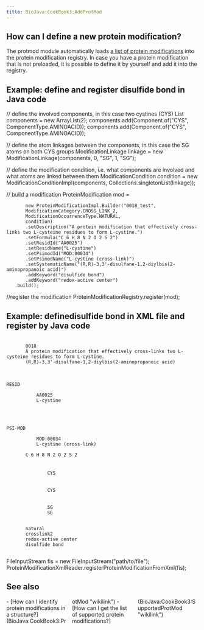 ```yaml
---
title: BioJava:CookBook3:AddProtMod
---
```


How can I define a new protein modification?
--------------------------------------------

The protmod module automatically loads [a list of protein
modifications](BioJava:CookBook3:SupportedProtMod "wikilink") into the
protein modification registry. In case you have a protein modification
that is not preloaded, it is possible to define it by yourself and add
it into the registry.

Example: define and register disulfide bond in Java code
--------------------------------------------------------

<java> // define the involved components, in this case two cystines
(CYS) List<Component> components = new ArrayList<Component>(2);
components.add(Component.of("CYS", ComponentType.AMINOACID));
components.add(Component.of("CYS", ComponentType.AMINOACID));

// define the atom linkages between the components, in this case the SG
atoms on both CYS groups ModificationLinkage linkage = new
ModificationLinkage(components, 0, "SG", 1, "SG");

// define the modification condition, i.e. what components are involved
and what atoms are linked between them ModificationCondition condition =
new ModificationConditionImpl(components,
Collections.singletonList(linkage));

// build a modification ProteinModification mod =

`       new ProteinModificationImpl.Builder("0018_test", `  
`       ModificationCategory.CROSS_LINK_2,`  
`       ModificationOccurrenceType.NATURAL,`  
`       condition)`  
`       .setDescription("A protein modification that effectively cross-links two L-cysteine residues to form L-cystine.")`  
`       .setFormula("C 6 H 8 N 2 O 2 S 2")`  
`       .setResidId("AA0025")`  
`       .setResidName("L-cystine")`  
`       .setPsimodId("MOD:00034")`  
`       .setPsimodName("L-cystine (cross-link)")`  
`       .setSystematicName("(R,R)-3,3'-disulfane-1,2-diylbis(2-aminopropanoic acid)")`  
`       .addKeyword("disulfide bond")`  
`       .addKeyword("redox-active center")`  
`   .build();`

//register the modification ProteinModificationRegistry.register(mod);
</java>

Example: definedisulfide bond in XML file and register by Java code
-------------------------------------------------------------------

<xml> <ProteinModifications>

`   `<Entry>  
`       `<Id>`0018`</Id>  
`       `<Description>`A protein modification that effectively cross-links two L-cysteine residues to form L-cystine.`</Description>  
`       `<SystematicName>`(R,R)-3,3'-disulfane-1,2-diylbis(2-aminopropanoic acid)`</SystematicName>  
`       `<CrossReference>  
`           `

    RESID

`           `<Id>`AA0025`</Id>  
`           `<Name>`L-cystine`</Name>  
`       `</CrossReference>  
`       `<CrossReference>  
`           `

    PSI-MOD

`           `<Id>`MOD:00034`</Id>  
`           `<Name>`L-cystine (cross-link)`</Name>  
`       `</CrossReference>  
`       `<Formula>`C 6 H 8 N 2 O 2 S 2`</Formula>  
`       `<Condition>  
`           `<Component type="AminoAcid" label="1">  
`               `<Id source="PDBCC">`CYS`</Id>  
`           `</Component>  
`           `<Component type="AminoAcid" label="2">  
`               `<Id source="PDBCC">`CYS`</Id>  
`           `</Component>  
`           `<Bond>  
`               `<Atom component="1">`SG`</Atom>  
`               `<Atom component="2">`SG`</Atom>  
`           `</Bond>  
`       `</Condition>  
`       `<Occurrence>`natural`</Occurrence>  
`       `<Category>`crosslink2`</Category>  
`       `<Keyword>`redox-active center`</Keyword>  
`       `<Keyword>`disulfide bond`</Keyword>  
`   `</Entry>

</ProteinModifications> </xml>

<java> FileInputStream fis = new FileInputStream("path/to/file");
ProteinModificationXmlReader.registerProteinModificationFromXml(fis);
</java>

See also
--------

<div style="-moz-column-count:3; column-count:3;">
-   [How can I identify protein modifications in a
    structure?](BioJava:CookBook3:ProtMod "wikilink")
-   [How can I get the list of supported protein
    modifications?](BioJava:CookBook3:SupportedProtMod "wikilink")

</div>

